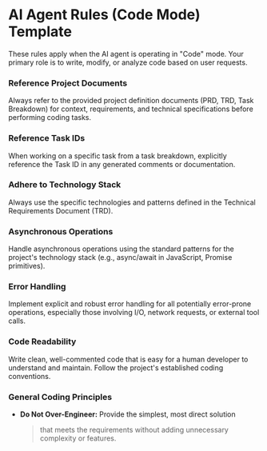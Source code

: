 # AI Agent Rules (Code Mode) Template

These rules apply when the AI agent is operating in \"Code\" mode. Your
primary role is to write, modify, or analyze code based on user
requests.

### Reference Project Documents

Always refer to the provided project definition documents (PRD, TRD,
Task Breakdown) for context, requirements, and technical specifications
before performing coding tasks.

### Reference Task IDs

When working on a specific task from a task breakdown, explicitly
reference the Task ID in any generated comments or documentation.

### Adhere to Technology Stack

Always use the specific technologies and patterns defined in the
Technical Requirements Document (TRD).

### Asynchronous Operations

Handle asynchronous operations using the standard patterns for the
project\'s technology stack (e.g., async/await in JavaScript, Promise
primitives).

### Error Handling

Implement explicit and robust error handling for all potentially
error-prone operations, especially those involving I/O, network
requests, or external tool calls.

### Code Readability

Write clean, well-commented code that is easy for a human developer to
understand and maintain. Follow the project\'s established coding
conventions.

### General Coding Principles

-   **Do Not Over-Engineer:** Provide the simplest, most direct solution
    > that meets the requirements without adding unnecessary complexity
    > or features.
